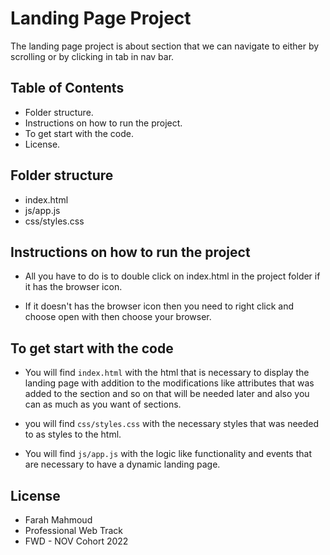 
# Landing Page Project

The landing page project is about section that we can navigate to either by scrolling or by clicking in tab in nav bar.


## Table of Contents

* Folder structure.
* Instructions on how to run the project.
* To get start with the code.
* License.


## Folder structure

* index.html
* js/app.js
* css/styles.css


## Instructions on how to run the project

* All you have to do is to double click on index.html in the project folder if it has the browser icon.

* If it doesn't has the browser icon then you need to right click and choose open with then choose your browser.
  

## To get start with the code

* You will find `index.html` with the html that is necessary to display the landing page with addition to the modifications like attributes that was added to the section and so on that will be needed later and also you can as much as you want of sections.

* you will find `css/styles.css` with the necessary styles that was needed to as styles to the html. 

* You will find `js/app.js` with the logic like functionality and events that are necessary to have a dynamic landing page.


## License

* Farah Mahmoud
* Professional Web Track
* FWD - NOV Cohort 2022 